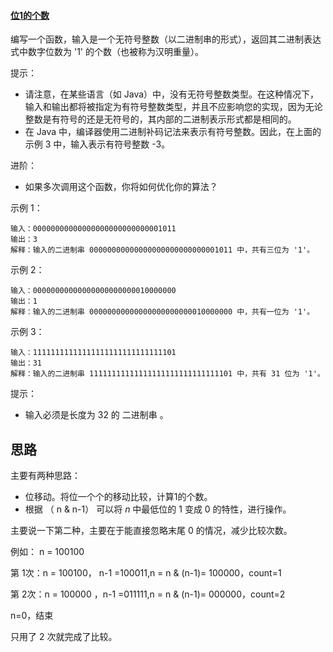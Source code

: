 #### [位1的个数](https://leetcode-cn.com/problems/number-of-1-bits/)

编写一个函数，输入是一个无符号整数（以二进制串的形式），返回其二进制表达式中数字位数为 '1' 的个数（也被称为汉明重量）。

 

提示：

- 请注意，在某些语言（如 Java）中，没有无符号整数类型。在这种情况下，输入和输出都将被指定为有符号整数类型，并且不应影响您的实现，因为无论整数是有符号的还是无符号的，其内部的二进制表示形式都是相同的。
- 在 Java 中，编译器使用二进制补码记法来表示有符号整数。因此，在上面的 示例 3 中，输入表示有符号整数 -3。


进阶：

- 如果多次调用这个函数，你将如何优化你的算法？


示例 1：

```
输入：00000000000000000000000000001011
输出：3
解释：输入的二进制串 00000000000000000000000000001011 中，共有三位为 '1'。
```


示例 2：

```
输入：00000000000000000000000010000000
输出：1
解释：输入的二进制串 00000000000000000000000010000000 中，共有一位为 '1'。
```


示例 3：

```
输入：11111111111111111111111111111101
输出：31
解释：输入的二进制串 11111111111111111111111111111101 中，共有 31 位为 '1'。
```


提示：

- 输入必须是长度为 32 的 二进制串 。

## 思路

主要有两种思路：

- 位移动。将位一个个的移动比较，计算1的个数。
- 根据 （ n & n-1） 可以将 *n* 中最低位的 1 变成 0 的特性，进行操作。

主要说一下第二种，主要在于能直接忽略末尾 0 的情况，减少比较次数。

例如： n = 100100

第 1次：n = 100100， n-1 =100011,n = n & (n-1)= 100000，count=1

第 2次：n = 100000 ，n-1 =011111,n = n & (n-1)= 000000，count=2

n=0，结束

只用了 2 次就完成了比较。
